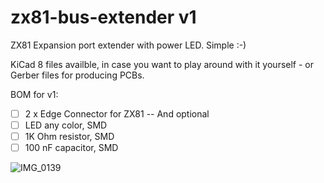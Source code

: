 # zx81-bus-extender v1
ZX81 Expansion port extender with power LED. Simple :-)

KiCad 8 files availble, in case you want to play around with it yourself - or Gerber files for producing PCBs.

BOM for v1:
- [ ] 2 x Edge Connector for ZX81
-- And optional
- [ ] LED any color, SMD
- [ ] 1K Ohm resistor, SMD
- [ ] 100 nF capacitor, SMD

![IMG_0139](https://github.com/thomasheckmann/zx81-bus-extender/assets/14136378/5ba15ed7-e737-44b0-b04e-23eaf97c9603)
